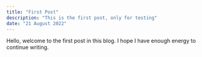 ```yaml
---
title: "First Post"
description: "This is the first post, only for testing"
date: "21 August 2022"
---
```


Hello, welcome to the first post in this blog. I hope I have enough energy to continue writing.